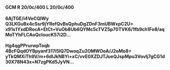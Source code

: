 #### GCM R 20/0c/400 L 20/0c/400
**6AjTGE/i4VeCQIWy**<br/>**Q3LKGuBx4cSsr9jYRefQvBsQphuDgZDnF3mUBWxpC2U=**<br/>**x91s1YxdDRocA+EtCt+VuOb8Ub6QYMc5cTVZ5p70TVK6/1fb9ch1Fo8/aqMoTYhFLCAoQcIoucK57i2D...**<br/><br/>
**Hg4qgPPrurwpToqb**<br/>**4BcFQqdOYBpyanf317i5lQ7DwoqZu2OMWOoA/J2oMo8=**<br/>**yTkQMXiTh9V/m+6dIJkNBYi+xC/vvE0XZDJTJueQJspMpu3Vovlj7gCG1d30X78N43x+N7zgPKd5JyVN...**